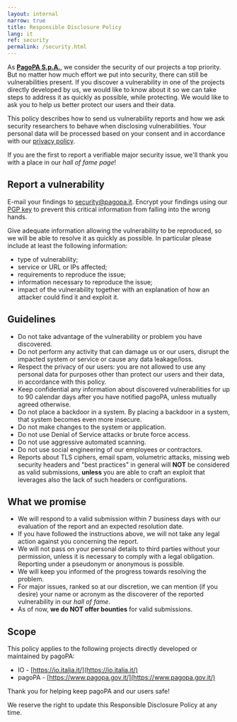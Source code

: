 ```yaml
---
layout: internal
narrow: true
title: Responsible Disclosure Policy
lang: it
ref: security
permalink: /security.html
---
```


As **[PagoPA S.p.A.](https://www.pagopa.gov.it/)**, we consider the security of our projects a top priority. But no matter how much effort we put into security, there can still be vulnerabilities present. If you discover a vulnerability in one of the projects directly developed by us, we would like to know about it so we can take steps to address it as quickly as possible, while protecting. We would like to ask you to help us better protect our users and their data.

This policy describes how to send us vulnerability reports and how we ask security researchers to behave when disclosing vulnerabilities. Your personal data will be processed based on your consent and in accordance with our [privacy policy](https://www.pagopa.gov.it/it/privacy-policy/).

If you are the first to report a verifiable major security issue, we'll thank you with a place in our _hall of fame page_!

## Report a vulnerability
E-mail your findings to [security@pagopa.it](mailto:security@pagopa.it). Encrypt your findings using our [PGP key](https://www.pagopa.gov.it/publickey.txt) to prevent this critical information from falling into the wrong hands.

Give adequate information allowing the vulnerability to be reproduced, so we will be able to resolve it as quickly as possible. In particular please include at least the following information:

- type of vulnerability;
- service or URL or IPs affected;
- requirements to reproduce the issue;
- information necessary to reproduce the issue;
- impact of the vulnerability together with an explanation of how an attacker could find it and exploit it.

## Guidelines
- Do not take advantage of the vulnerability or problem you have discovered.
- Do not perform any activity that can damage us or our users, disrupt the impacted system or service or cause any data leakage/loss.
- Respect the privacy of our users: you are not allowed to use any personal data for purposes other than protect our users and their data, in accordance with this policy.
- Keep confidential any information about discovered vulnerabilities for up to 90 calendar days after you have notified pagoPA, unless mutually agreed otherwise.
- Do not place a backdoor in a system. By placing a backdoor in a system, that system becomes even more insecure.
- Do not make changes to the system or application.
- Do not use Denial of Service attacks or brute force access.
- Do not use aggressive automated scanning.
- Do not use social engineering of our employees or contractors.
- Reports about TLS ciphers, email spam, volumetric attacks, missing web security headers and "best practices" in general will **NOT** be considered as valid submissions, **unless** you are able to craft an exploit that leverages also the lack of such headers or configurations.

## What we promise
- We will respond to a valid submission within 7 business days with our evaluation of the report and an expected resolution date.
- If you have followed the instructions above, we will not take any legal action against you concerning the report.
- We will not pass on your personal details to third parties without your permission, unless it is necessary to comply with a legal obligation. Reporting under a pseudonym or anonymous is possible.
- We will keep you informed of the progress towards resolving the problem.
- For major issues, ranked so at our discretion, we can mention (if you desire) your name or acronym as the discoverer of the reported vulnerability in our _hall of fame_.
- As of now, **we do NOT offer bounties** for valid submissions.

## Scope
This policy applies to the following projects directly developed or maintained by pagoPA:

- IO - [https://io.italia.it/](https://io.italia.it/)
- pagoPA - [https://www.pagopa.gov.it/](https://www.pagopa.gov.it/) 

Thank you for helping keep pagoPA and our users safe!

We reserve the right to update this Responsible Disclosure Policy at any time.
